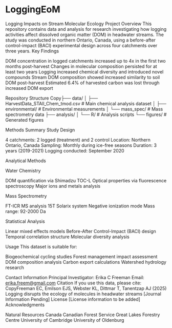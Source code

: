 # LoggingEoM

Logging Impacts on Stream Molecular Ecology
Project Overview
This repository contains data and analysis for research investigating how logging activities affect dissolved organic matter (DOM) in headwater streams. The study was conducted in northern Ontario, Canada, using a before-after control-impact (BACI) experimental design across four catchments over three years.
Key Findings

DOM concentration in logged catchments increased up to 4x in the first two months post-harvest
Changes in molecular composition persisted for at least two years
Logging increased chemical diversity and introduced novel compounds
Stream DOM composition showed increased similarity to soil DOM post-harvest
Estimated 6.4% of harvested carbon was lost through increased DOM export

Repository Structure
Copy├── data/
│   ├── HarvestData_STAll_Chem_tmod.csv    # Main chemical analysis dataset
│   ├── environmental/                      # Environmental measurements
│   └── mass_spec/                         # Mass spectrometry data
├── analysis/
│   └── R/                                 # Analysis scripts
└── figures/                               # Generated figures

Methods Summary
Study Design

4 catchments: 2 logged (treatment) and 2 control
Location: Northern Ontario, Canada
Sampling: Monthly during ice-free seasons
Duration: 3 years (2019-2021)
Logging conducted: September 2020

Analytical Methods

Water Chemistry

DOM quantification via Shimadzu TOC-L
Optical properties via fluorescence spectroscopy
Major ions and metals analysis


Mass Spectrometry

FT-ICR MS analysis
15T Solarix system
Negative ionization mode
Mass range: 92-2000 Da


Statistical Analysis

Linear mixed effects models
Before-After Control-Impact (BACI) design
Temporal correlation structure
Molecular diversity analysis



Usage
This dataset is suitable for:

Biogeochemical cycling studies
Forest management impact assessment
DOM composition analysis
Carbon export calculations
Watershed hydrology research

Contact Information
Principal Investigator: Erika C Freeman
Email: erika.freem@gmail.com
Citation
If you use this data, please cite:
CopyFreeman EC, Emilson EJS, Webster KL, Dittmar T, Tanentzap AJ (2025) 
Logging disrupts the ecology of molecules in headwater streams
[Journal Information Pending]
License
[License information to be added]
Acknowledgments

Natural Resources Canada
Canadian Forest Service
Great Lakes Forestry Centre
University of Cambridge
University of Oldenburg
